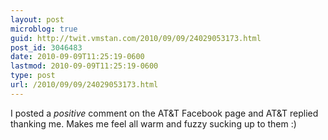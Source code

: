 ```yaml
---
layout: post
microblog: true
guid: http://twit.vmstan.com/2010/09/09/24029053173.html
post_id: 3046483
date: 2010-09-09T11:25:19-0600
lastmod: 2010-09-09T11:25:19-0600
type: post
url: /2010/09/09/24029053173.html
---
```

I posted a *positive* comment on the AT&T Facebook page and AT&T replied thanking me. Makes me feel all warm and fuzzy sucking up to them :)
